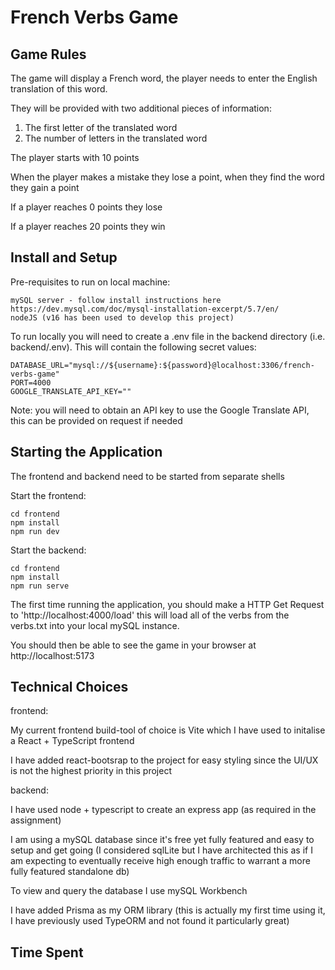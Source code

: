 # French Verbs Game

## Game Rules
The game will display a French word, the player needs to enter the English translation of this word.

They will be provided with two additional pieces of information:
1. The first letter of the translated word
2. The number of letters in the translated word

The player starts with 10 points

When the player makes a mistake they lose a point, when they find the word they gain a point

If a player reaches 0 points they lose 

If a player reaches 20 points they win

## Install and Setup

Pre-requisites to run on local machine:

```
mySQL server - follow install instructions here https://dev.mysql.com/doc/mysql-installation-excerpt/5.7/en/
nodeJS (v16 has been used to develop this project)
```

To run locally you will need to create a .env file in the backend directory (i.e. backend/.env). This will contain the following secret values:

```
DATABASE_URL="mysql://${username}:${password}@localhost:3306/french-verbs-game"
PORT=4000
GOOGLE_TRANSLATE_API_KEY=""
```

Note: you will need to obtain an API key to use the Google Translate API, this can be provided on request if needed 

## Starting the Application

The frontend and backend need to be started from separate shells 

Start the frontend:

```
cd frontend
npm install
npm run dev
```

Start the backend:

```
cd frontend
npm install
npm run serve
```

The first time running the application, you should make a HTTP Get Request to 'http://localhost:4000/load' this will load all of the verbs from the verbs.txt into your local mySQL instance.

You should then be able to see the game in your browser at http://localhost:5173

## Technical Choices

frontend:

My current frontend build-tool of choice is Vite which I have used to initalise a React + TypeScript frontend

I have added react-bootsrap to the project for easy styling since the UI/UX is not the highest priority in this project

backend:

I have used node + typescript to create an express app (as required in the assignment)

I am using a mySQL database since it's free yet fully featured and easy to setup and get going (I considered sqlLite but I have architected this as if I am expecting to eventually receive high enough traffic to warrant a more fully featured standalone db)

To view and query the database I use mySQL Workbench

I have added Prisma as my ORM library (this is actually my first time using it, I have previously used TypeORM and not found it particularly great)

## Time Spent
